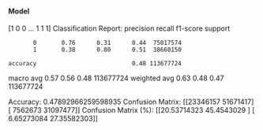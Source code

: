 #### Model
[1 0 0 ... 1 1 1]
Classification Report:
              precision    recall  f1-score   support

           0       0.76      0.31      0.44  75017574
           1       0.38      0.80      0.51  38660150

    accuracy                           0.48 113677724
   macro avg       0.57      0.56      0.48 113677724
weighted avg       0.63      0.48      0.47 113677724

Accuracy: 0.47892966259598935
Confusion Matrix:
[[23346157 51671417]
 [ 7562673 31097477]]
Confusion Matrix (%):
[[20.53714323 45.4543029 ]
 [ 6.65273084 27.35582303]]
